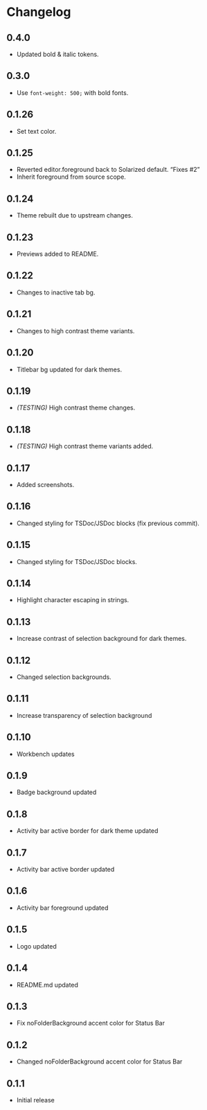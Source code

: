 # Changelog

## 0.4.0

- Updated bold & italic tokens.
## 0.3.0

- Use `font-weight: 500;` with bold fonts.
## 0.1.26

- Set text color.

## 0.1.25

- Reverted editor.foreground back to Solarized default. “Fixes #2”
- Inherit foreground from source scope.

## 0.1.24

- Theme rebuilt due to upstream changes.

## 0.1.23

- Previews added to README.

## 0.1.22

- Changes to inactive tab bg.

## 0.1.21

- Changes to high contrast theme variants.

## 0.1.20

- Titlebar bg updated for dark themes.

## 0.1.19

- *(TESTING)* High contrast theme changes.

## 0.1.18

- *(TESTING)* High contrast theme variants added.

## 0.1.17

- Added screenshots.

## 0.1.16

- Changed styling for TSDoc/JSDoc blocks (fix previous commit).

## 0.1.15

- Changed styling for TSDoc/JSDoc blocks.

## 0.1.14

- Highlight character escaping in strings.

## 0.1.13

- Increase contrast of selection background for dark themes.

## 0.1.12

- Changed selection backgrounds.

## 0.1.11

- Increase transparency of selection background

## 0.1.10

- Workbench updates

## 0.1.9

- Badge background updated

## 0.1.8

- Activity bar active border for dark theme updated

## 0.1.7

- Activity bar active border updated

## 0.1.6

- Activity bar foreground updated

## 0.1.5

- Logo updated

## 0.1.4

- README.md updated

## 0.1.3

- Fix noFolderBackground accent color for Status Bar

## 0.1.2

- Changed noFolderBackground accent color for Status Bar

## 0.1.1

- Initial release
